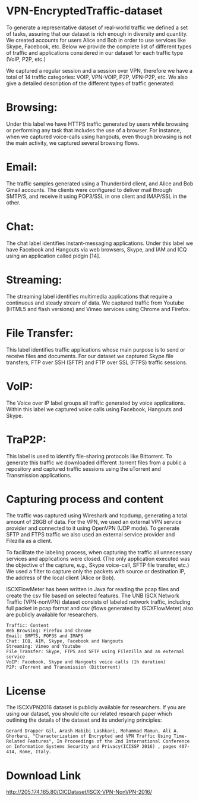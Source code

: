 # VPN-EncryptedTraffic-dataset
To generate a representative dataset of real-world traffic we defined a set of tasks, assuring that our dataset is rich enough in diversity and quantity. We created accounts for users Alice and Bob in order to use services like Skype, Facebook, etc. Below we provide the complete list of different types of traffic and applications considered in our dataset for each traffic type (VoIP, P2P, etc.)

We captured a regular session and a session over VPN, therefore we have a total of 14 traffic categories: VOIP, VPN-VOIP, P2P, VPN-P2P, etc. We also give a detailed description of the different types of traffic generated:

# Browsing: 
Under this label we have HTTPS traffic generated by users while browsing or performing any task that includes the use of a browser. For instance, when we captured voice-calls using hangouts, even though browsing is not the main activity, we captured several browsing flows.

# Email: 
The traffic samples generated using a Thunderbird client, and Alice and Bob Gmail accounts. The clients were configured to deliver mail through SMTP/S, and receive it using POP3/SSL in one client and IMAP/SSL in the other.

# Chat: 
The chat label identifies instant-messaging applications. Under this label we have Facebook and Hangouts via web browsers, Skype, and IAM and ICQ using an application called pidgin [14].

# Streaming: 
The streaming label identifies multimedia applications that require a continuous and steady stream of data. We captured traffic from Youtube (HTML5 and flash versions) and Vimeo services using Chrome and Firefox.

# File Transfer: 
This label identifies traffic applications whose main purpose is to send or receive files and documents. For our dataset we captured Skype file transfers, FTP over SSH (SFTP) and FTP over SSL (FTPS) traffic sessions.

# VoIP: 
The Voice over IP label groups all traffic generated by voice applications. Within this label we captured voice calls using Facebook, Hangouts and Skype.

# TraP2P: 
This label is used to identify file-sharing protocols like Bittorrent. To generate this traffic we downloaded different .torrent files from a public a repository and captured traffic sessions using the uTorrent and Transmission applications.

# Capturing process and content
The traffic was captured using Wireshark and tcpdump, generating a total amount of 28GB of data. For the VPN, we used an external VPN service provider and connected to it using OpenVPN (UDP mode). To generate SFTP and FTPS traffic we also used an external service provider and Filezilla as a client.

To facilitate the labeling process, when capturing the traffic all unnecessary services and applications were closed. (The only application executed was the objective of the capture, e.g., Skype voice-call, SFTP file transfer, etc.) We used a filter to capture only the packets with source or destination IP, the address of the local client (Alice or Bob).

ISCXFlowMeter has been written in Java for reading the pcap files and create the csv file based on selected features. The UNB ISCX Network Traffic (VPN-nonVPN) dataset consists of labeled network traffic, including full packet in pcap format and csv (flows generated by ISCXFlowMeter) also are publicly available for researchers.


    Traffic: Content
    Web Browsing: Firefox and Chrome
    Email: SMPTS, POP3S and IMAPS
    Chat: ICQ, AIM, Skype, Facebook and Hangouts
    Streaming: Vimeo and Youtube
    File Transfer: Skype, FTPS and SFTP using Filezilla and an external service
    VoIP: Facebook, Skype and Hangouts voice calls (1h duration)
    P2P: uTorrent and Transmission (Bittorrent)

# License

The ISCXVPN2016 dataset is publicly available for researchers. If you are using our dataset, you should cite our related research paper which outlining the details of the dataset and its underlying principles:

    Gerard Drapper Gil, Arash Habibi Lashkari, Mohammad Mamun, Ali A. Ghorbani, "Characterization of Encrypted and VPN Traffic Using Time-Related Features", In Proceedings of the 2nd International Conference on Information Systems Security and Privacy(ICISSP 2016) , pages 407-414, Rome, Italy.
    
# Download Link
http://205.174.165.80/CICDataset/ISCX-VPN-NonVPN-2016/
